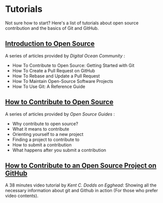 # Tutorials

Not sure how to start? Here's a list of tutorials about open source contribution and the basics of Git and GitHub.

## [Introduction to Open Source](https://www.digitalocean.com/community/tutorial_series/an-introduction-to-open-source)

A series of articles provided by _Digital Ocean Community_ :

- How To Contribute to Open Source: Getting Started with Git
- How To Create a Pull Request on GitHub
- How To Rebase and Update a Pull Request
- How To Maintain Open-Source Software Projects
- How To Use Git: A Reference Guide

## [How to Contribute to Open Source](https://opensource.guide/how-to-contribute/)

A series of articles provided by _Open Source Guides_ :

- Why contribute to open source?
- What it means to contribute
- Orienting yourself to a new project
- Finding a project to contribute to
- How to submit a contribution
- What happens after you submit a contribution

## [How to Contribute to an Open Source Project on GitHub](https://egghead.io/lessons/javascript-how-to-authenticate-with-github-using-ssh)

A 38 minutes video tutorial by _Kent C. Dodds on Egghead_:
Showing all the necessary information about git and Github in action (For those who prefer video contents).

